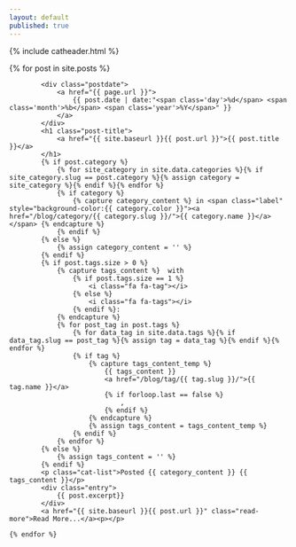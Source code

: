```yaml
---
layout: default
published: true
---
```

{% include catheader.html %}
<div class="posts">
	{% for post in site.posts %}
		
			<div class="postdate">
				<a href="{{ page.url }}">
					{{ post.date | date:"<span class='day'>%d</span> <span class='month'>%b</span> <span class='year'>%Y</span>" }}
				</a>
			</div>
			<h1 class="post-title">
				<a href="{{ site.baseurl }}{{ post.url }}">{{ post.title }}</a>
			</h1>
			{% if post.category %}
				{% for site_category in site.data.categories %}{% if site_category.slug == post.category %}{% assign category = site_category %}{% endif %}{% endfor %}
				{% if category %}
					{% capture category_content %} in <span class="label" style="background-color:{{ category.color }}"><a href="/blog/category/{{ category.slug }}/">{{ category.name }}</a></span> {% endcapture %}
				{% endif %}
			{% else %}
				{% assign category_content = '' %}
			{% endif %}
			{% if post.tags.size > 0 %}
				{% capture tags_content %}  with 
					{% if post.tags.size == 1 %}
						<i class="fa fa-tag"></i>
					{% else %}
						<i class="fa fa-tags"></i>
					{% endif %}: 
				{% endcapture %}
				{% for post_tag in post.tags %}
					{% for data_tag in site.data.tags %}{% if data_tag.slug == post_tag %}{% assign tag = data_tag %}{% endif %}{% endfor %}
					{% if tag %}
						{% capture tags_content_temp %}
							{{ tags_content }}
							<a href="/blog/tag/{{ tag.slug }}/">{{ tag.name }}</a>
							{% if forloop.last == false %}
								, 
							{% endif %}
						{% endcapture %}
						{% assign tags_content = tags_content_temp %}
					{% endif %}
				{% endfor %}
			{% else %}
				{% assign tags_content = '' %}
			{% endif %}
			<p class="cat-list">Posted {{ category_content }} {{ tags_content }}</p>
			<div class="entry">
				{{ post.excerpt}}
			</div>
			<a href="{{ site.baseurl }}{{ post.url }}" class="read-more">Read More...</a><p></p>
		
	{% endfor %}
</div>